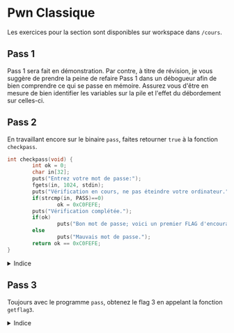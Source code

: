 # Pwn Classique

Les exercices pour la section sont disponibles sur workspace dans `/cours`.

## Pass 1

Pass 1 sera fait en démonstration.
Par contre, à titre de révision, je vous suggère de prendre la peine de refaire Pass 1 dans un débogueur afin de bien comprendre ce qui se passe en mémoire. 
Assurez vous d'être en mesure de bien identifier les variables sur la pile et l'effet du débordement sur celles-ci.

## Pass 2

En travaillant encore sur le binaire `pass`, faites retourner `true` à la fonction `checkpass`.

```c
int checkpass(void) {
        int ok = 0;
        char in[32];
        puts("Entrez votre mot de passe:");
        fgets(in, 1024, stdin);
        puts("Vérification en cours, ne pas éteindre votre ordinateur.");
        if(strcmp(in, PASS)==0)
                ok = 0xC0FEFE;
        puts("Vérification complétée.");
        if(ok)
                puts("Bon mot de passe; voici un premier FLAG d'encouragement: " FLAG1);
        else
                puts("Mauvais mot de passe.");
        return ok == 0xC0FEFE;
}
```

<details><summary>Indice</summary>
<p>Attention au boutisme.</p>
</details>

## Pass 3

Toujours avec le programme `pass`, obtenez le flag 3 en appelant la fonction `getflag3`.

<details><summary>Indice</summary>
<p>Souvenez-vous que l'adresse de retour de la fonction (adresse de la prochaine instruction à exécuter après la fin de la fonction) est empilée lors de l'appel de la fonction.</p>

## Devoir

Refaire les exercices de pass 1, 2 et 3 sur le programme `pass_64`.
